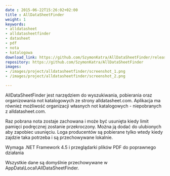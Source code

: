 ```yaml
---
date : 2015-06-22T15:26:02+02:00
title : AllDataSheetFinder
weight: 1
keywords:
- alldatasheet
- alldatasheetfinder
- datasheet
- pdf
- nota
- katalogowa
download_link: https://github.com/SzymonKatra/AllDataSheetFinder/releases/latest
repository: https://github.com/SzymonKatra/AllDataSheetFinder
images:
- /images/project/alldatasheetfinder/screenshot_1.png
- /images/project/alldatasheetfinder/screenshot_2.png

---
```

AllDataSheetFinder jest narzędziem do wyszukiwania, pobierania oraz organizowania not katalogowych ze strony alldatasheet.com. Aplikacja ma również możliwość organizacji własnych not katalogowych - niepobranych z alldatasheet.com.

Raz pobrana nota zostaje zachowana i może być usunięta kiedy limit pamięci podręcznej zostanie przekroczony. Można ją dodać do ulubionych aby zapobiec usunięciu. Loga producentów są pobierane tylko wtedy kiedy zajdzie taka potrzeba i są przechowywane lokalnie.

Wymaga .NET Framework 4.5 i przeglądarki plików PDF do poprawnego działania

Wszystkie dane są domyślnie przechowywane w AppData\Local\AllDataSheetFinder.
